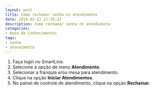 ```yaml
---
layout: post
title: Como rechamar senha no atendimento
date: 2019-02-12 21:35:22
description: Como rechamar senha no atendimento
categories: 
- Base de Conhecimentos
tags:
- senha 
- atendimento
---
```


1. Faça login no SmartLine.
2. Selecione a opção de menu **Atendimento**.
3. Selecionar a franquia e/ou mesa para atendimento.
4. Clique na opção **Iniciar Atendimentos**.
4. No painel de controle de atendimento, clique na opção **Rechamar**.